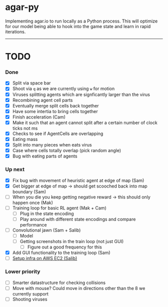 # agar-py

Implementing agar.io to run locally as a Python process. This will optimize for our model being able to hook into the game state and learn in rapid iterations.

---

# TODO

### Done

- [x] Split via space bar
- [x] Shoot via `q` as we are currently using `w` for motion
- [x] Viruses splitting agents which are signficantly larger than the virus
- [x] Recombining agent cell parts
- [x] Eventually merge split cells back together
- [x] Have some intertia to bring cells together
- [x] Finish acceleration (Cam)
- [x] Make it such that an agent cannot split after a certain number of clock ticks not ms
- [x] Checks to see if AgentCells are overlapping
- [x] Eating mass
- [x] Split into many pieces when eats virus
- [x] Case where cells totally overlap (pick random angle)
- [x] Bug with eating parts of agents

### Up next

- [X] Fix bug with movement of heuristic agent at edge of map (Sam)
- [X] Get bigger at edge of map -> should get scooched back into map boundary (Sam)
- [ ] When you die you keep getting negative reward -> this should only happen once (Mak)
- [ ] Training loop for basic RL agent (Mak + Cam)
  - [ ] Plug in the state encoding
  - [ ] Play around with different state encodings and compare performance
- [ ] Convolutional jawn (Sam + Salib)
  - [ ] Model
  - [ ] Getting screenshots in the train loop (not just GUI)
    - [ ] Figure out a good frequency for this
- [X] Add GUI functionality to the training loop (Sam)
- [ ] [Setup infra on AWS EC2 (Salib)](https://piazza.com/class/k58sba3uizm5md?cid=600)

### Lower priority

- [ ] Smarter datastructure for checking collisions
- [ ] Move with mouse? Could move in directions other than the 8 we currently support
- [ ] Shooting viruses

